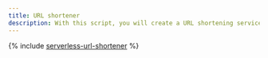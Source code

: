 ```yaml
---
title: URL shortener
description: With this script, you will create a URL shortening service using {{ yandex-cloud }} serverless technologies.
---
```


{% include [serverless-url-shortener](../../_tutorials/serverless/serverless-url-shortener.md) %}

